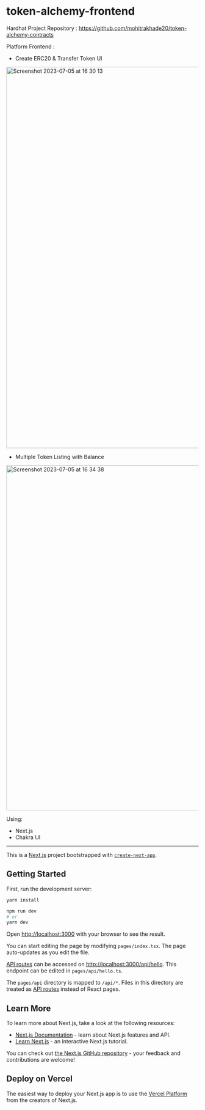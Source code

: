 # token-alchemy-frontend

Hardhat Project Repository : https://github.com/mohitrakhade20/token-alchemy-contracts

Platform Frontend :


- Create ERC20 & Transfer Token UI
<img width="998" alt="Screenshot 2023-07-05 at 16 30 13" src="https://github.com/mohitrakhade20/token-alchemy-frontend/assets/48031017/14ce0c03-6376-4048-bb8f-d4c67d210232">



- Multiple Token Listing with Balance 

<img width="903" alt="Screenshot 2023-07-05 at 16 34 38" src="https://github.com/mohitrakhade20/token-alchemy-frontend/assets/48031017/ded63e45-df31-4017-ae30-7662f45fa0cb">



Using: 

- Next.js
- Chakra UI

---

This is a [Next.js](https://nextjs.org/) project bootstrapped with [`create-next-app`](https://github.com/vercel/next.js/tree/canary/packages/create-next-app).

## Getting Started

First, run the development server:

```bash
yarn install

npm run dev
# or
yarn dev
```

Open [http://localhost:3000](http://localhost:3000) with your browser to see the result.

You can start editing the page by modifying `pages/index.tsx`. The page auto-updates as you edit the file.

[API routes](https://nextjs.org/docs/api-routes/introduction) can be accessed on [http://localhost:3000/api/hello](http://localhost:3000/api/hello). This endpoint can be edited in `pages/api/hello.ts`.

The `pages/api` directory is mapped to `/api/*`. Files in this directory are treated as [API routes](https://nextjs.org/docs/api-routes/introduction) instead of React pages.

## Learn More

To learn more about Next.js, take a look at the following resources:

- [Next.js Documentation](https://nextjs.org/docs) - learn about Next.js features and API.
- [Learn Next.js](https://nextjs.org/learn) - an interactive Next.js tutorial.

You can check out [the Next.js GitHub repository](https://github.com/vercel/next.js/) - your feedback and contributions are welcome!

## Deploy on Vercel

The easiest way to deploy your Next.js app is to use the [Vercel Platform](https://vercel.com/new?utm_medium=default-template&filter=next.js&utm_source=create-next-app&utm_campaign=create-next-app-readme) from the creators of Next.js.

